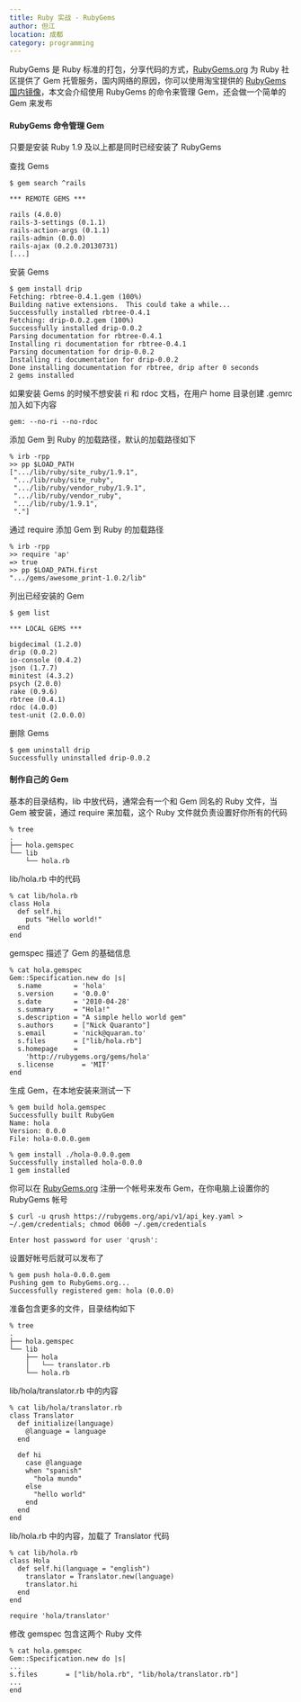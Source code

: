 ```yaml
---
title: Ruby 实战 - RubyGems
author: 但江
location: 成都
category: programming
---
```


RubyGems 是 Ruby 标准的打包，分享代码的方式，[RubyGems.org][1] 为 Ruby 社区提供了 Gem 托管服务，国内网络的原因，你可以使用淘宝提供的 [RubyGems 国内镜像][2]，本文会介绍使用 RubyGems 的命令来管理 Gem，还会做一个简单的 Gem 来发布

#### RubyGems 命令管理 Gem

只要是安装 Ruby 1.9 及以上都是同时已经安装了 RubyGems

查找 Gems

	$ gem search ^rails

	*** REMOTE GEMS ***

	rails (4.0.0)
	rails-3-settings (0.1.1)
	rails-action-args (0.1.1)
	rails-admin (0.0.0)
	rails-ajax (0.2.0.20130731)
	[...]

安装 Gems

	$ gem install drip
	Fetching: rbtree-0.4.1.gem (100%)
	Building native extensions.  This could take a while...
	Successfully installed rbtree-0.4.1
	Fetching: drip-0.0.2.gem (100%)
	Successfully installed drip-0.0.2
	Parsing documentation for rbtree-0.4.1
	Installing ri documentation for rbtree-0.4.1
	Parsing documentation for drip-0.0.2
	Installing ri documentation for drip-0.0.2
	Done installing documentation for rbtree, drip after 0 seconds
	2 gems installed

如果安装 Gems 的时候不想安装 ri 和 rdoc 文档，在用户 home 目录创建 .gemrc 加入如下内容

	gem: --no-ri --no-rdoc

添加 Gem 到 Ruby 的加载路径，默认的加载路径如下

	% irb -rpp
	>> pp $LOAD_PATH
	[".../lib/ruby/site_ruby/1.9.1",
	 ".../lib/ruby/site_ruby",
	 ".../lib/ruby/vendor_ruby/1.9.1",
	 ".../lib/ruby/vendor_ruby",
	 ".../lib/ruby/1.9.1",
	 "."]

通过 require 添加 Gem 到 Ruby 的加载路径

	% irb -rpp
	>> require 'ap'
	=> true
	>> pp $LOAD_PATH.first
	".../gems/awesome_print-1.0.2/lib"

列出已经安装的 Gem

	$ gem list

	*** LOCAL GEMS ***

	bigdecimal (1.2.0)
	drip (0.0.2)
	io-console (0.4.2)
	json (1.7.7)
	minitest (4.3.2)
	psych (2.0.0)
	rake (0.9.6)
	rbtree (0.4.1)
	rdoc (4.0.0)
	test-unit (2.0.0.0)

删除 Gems

	$ gem uninstall drip
	Successfully uninstalled drip-0.0.2

#### 制作自己的 Gem

基本的目录结构，lib 中放代码，通常会有一个和 Gem 同名的 Ruby 文件，当 Gem 被安装，通过 require 来加载，这个 Ruby 文件就负责设置好你所有的代码

	% tree
	.
	├── hola.gemspec
	└── lib
	    └── hola.rb

lib/hola.rb 中的代码

	% cat lib/hola.rb
	class Hola
	  def self.hi
	    puts "Hello world!"
	  end
	end

gemspec 描述了 Gem 的基础信息

	% cat hola.gemspec
	Gem::Specification.new do |s|
	  s.name        = 'hola'
	  s.version     = '0.0.0'
	  s.date        = '2010-04-28'
	  s.summary     = "Hola!"
	  s.description = "A simple hello world gem"
	  s.authors     = ["Nick Quaranto"]
	  s.email       = 'nick@quaran.to'
	  s.files       = ["lib/hola.rb"]
	  s.homepage    =
	    'http://rubygems.org/gems/hola'
	  s.license       = 'MIT'
	end

生成 Gem，在本地安装来测试一下

	% gem build hola.gemspec
	Successfully built RubyGem
	Name: hola
	Version: 0.0.0
	File: hola-0.0.0.gem

	% gem install ./hola-0.0.0.gem
	Successfully installed hola-0.0.0
	1 gem installed

你可以在 [RubyGems.org][1] 注册一个帐号来发布 Gem，在你电脑上设置你的 RubyGems 帐号

	$ curl -u qrush https://rubygems.org/api/v1/api_key.yaml >
	~/.gem/credentials; chmod 0600 ~/.gem/credentials

	Enter host password for user 'qrush':

设置好帐号后就可以发布了

	% gem push hola-0.0.0.gem
	Pushing gem to RubyGems.org...
	Successfully registered gem: hola (0.0.0)

准备包含更多的文件，目录结构如下

	% tree
	.
	├── hola.gemspec
	└── lib
	    ├── hola
	    │   └── translator.rb
	    └── hola.rb

lib/hola/translator.rb 中的内容

	% cat lib/hola/translator.rb
	class Translator
	  def initialize(language)
	    @language = language
	  end

	  def hi
	    case @language
	    when "spanish"
	      "hola mundo"
	    else
	      "hello world"
	    end
	  end
	end

lib/hola.rb 中的内容，加载了 Translator 代码 

	% cat lib/hola.rb
	class Hola
	  def self.hi(language = "english")
	    translator = Translator.new(language)
	    translator.hi
	  end
	end

	require 'hola/translator'

修改 gemspec 包含这两个 Ruby 文件

	% cat hola.gemspec
	Gem::Specification.new do |s|
	...
	s.files       = ["lib/hola.rb", "lib/hola/translator.rb"]
	...
	end

[1]: https://rubygems.org
[2]: http://ruby.taobao.org
